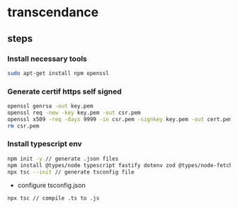 # transcendance
## steps
### Install necessary tools
```bash
sudo apt-get install npm openssl
```
### Generate certif https self signed
```bash
openssl genrsa -out key.pem
openssl req -new -key key.pem -out csr.pem
openssl x509 -req -days 9999 -in csr.pem -signkey key.pem -out cert.pem
rm csr.pem
```
### Install typescript env
```bash
npm init -y // generate .json files
npm install @types/node typescript fastify dotenv zod @types/node-fetch@2 // install necessary modules
npx tsc --init // generate tsconfig file
```
- configure tsconfig.json
```bash
npx tsc // compile .ts to .js
```

